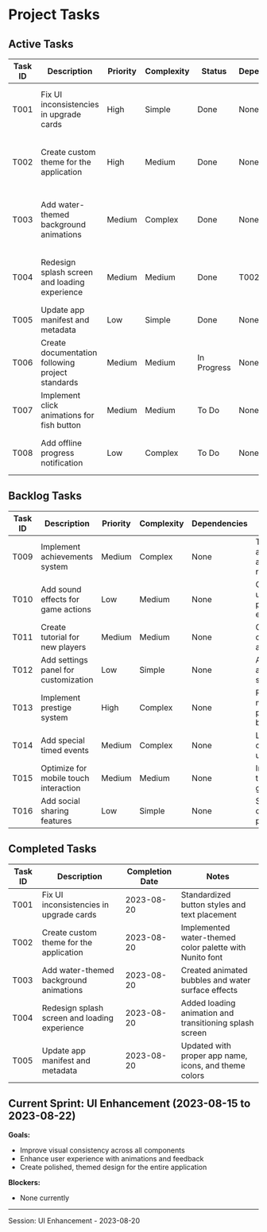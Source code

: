 # Project Tasks

## Active Tasks

| Task ID | Description | Priority | Complexity | Status | Dependencies | Associated Files | Expected Outcome | Progress | Notes |
|---------|-------------|----------|------------|--------|--------------|------------------|------------------|----------|-------|
| T001 | Fix UI inconsistencies in upgrade cards | High | Simple | Done | None | ikan-kan/src/components/UpgradePanel.js | Consistent UI appearance for all upgrade cards | 100% | Fixed button style and "Ready to Upgrade!" text appearance |
| T002 | Create custom theme for the application | High | Medium | Done | None | ikan-kan/src/theme.js | Cohesive visual style with custom colors and typography | 100% | Implemented complete MUI theme with water-inspired color palette |
| T003 | Add water-themed background animations | Medium | Complex | Done | None | ikan-kan/src/components/WaterBackground.js | Animated water background with bubbles and effects | 100% | Created reusable component with customizable animations |
| T004 | Redesign splash screen and loading experience | Medium | Medium | Done | T002 | ikan-kan/public/index.html | Branded loading experience for better first impression | 100% | Added animation and transitions for smooth loading |
| T005 | Update app manifest and metadata | Low | Simple | Done | None | ikan-kan/public/manifest.json | Proper PWA support and app info | 100% | Updated app name, colors, and icons |
| T006 | Create documentation following project standards | Medium | Medium | In Progress | None | ikan-kan/README.md, ikan-kan/PLANNING.md, ikan-kan/TASK.md, ikan-kan/CHANGELOG.md | Complete documentation set | 75% | Currently updating all documentation files |
| T007 | Implement click animations for fish button | Medium | Medium | To Do | None | ikan-kan/src/components/FishButton.js | Visual feedback when clicking fish | 0% | Need to create ripple and splash effects |
| T008 | Add offline progress notification | Low | Complex | To Do | None | ikan-kan/src/components/OfflineProgress.js | User feedback for progress while away | 0% | Will implement modal dialog with progress summary |

## Backlog Tasks

| Task ID | Description | Priority | Complexity | Dependencies | Notes |
|---------|-------------|----------|------------|--------------|-------|
| T009 | Implement achievements system | Medium | Complex | None | Track player accomplishments and provide rewards |
| T010 | Add sound effects for game actions | Low | Medium | None | Click sounds, upgrade purchase effects, etc. |
| T011 | Create tutorial for new players | Medium | Medium | None | Guide explaining core mechanics and progression |
| T012 | Add settings panel for customization | Low | Simple | None | Allow toggling animations, sounds, etc. |
| T013 | Implement prestige system | High | Complex | None | Reset mechanism with permanent bonuses |
| T014 | Add special timed events | Medium | Complex | None | Limited-time challenges with unique rewards |
| T015 | Optimize for mobile touch interaction | Medium | Medium | None | Improve tap targets and gesture support |
| T016 | Add social sharing features | Low | Simple | None | Share progress on social media platforms |

## Completed Tasks

| Task ID | Description | Completion Date | Notes |
|---------|-------------|-----------------|-------|
| T001 | Fix UI inconsistencies in upgrade cards | 2023-08-20 | Standardized button styles and text placement |
| T002 | Create custom theme for the application | 2023-08-20 | Implemented water-themed color palette with Nunito font |
| T003 | Add water-themed background animations | 2023-08-20 | Created animated bubbles and water surface effects |
| T004 | Redesign splash screen and loading experience | 2023-08-20 | Added loading animation and transitioning splash screen |
| T005 | Update app manifest and metadata | 2023-08-20 | Updated with proper app name, icons, and theme colors |

## Current Sprint: UI Enhancement (2023-08-15 to 2023-08-22)

**Goals:**
- Improve visual consistency across all components
- Enhance user experience with animations and feedback
- Create polished, themed design for the entire application

**Blockers:**
- None currently

---

Session: UI Enhancement - 2023-08-20 